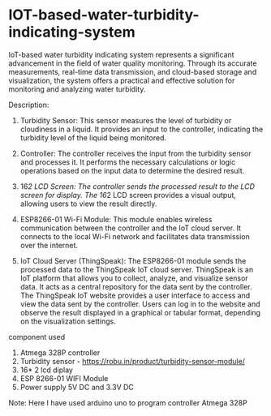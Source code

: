 # IOT-based-water-turbidity-indicating-system
IoT-based water turbidity indicating system represents a significant advancement in the field of water quality monitoring. Through its accurate measurements, real-time data transmission, and cloud-based storage and visualization, the system offers a practical and effective solution for monitoring and analyzing water turbidity.

Description:
1. Turbidity Sensor: This sensor measures the level of turbidity or cloudiness in a liquid. It
provides an input to the controller, indicating the turbidity level of the liquid being monitored.

2. Controller: The controller receives the input from the turbidity sensor and processes it. It
performs the necessary calculations or logic operations based on the input data to determine
the desired result.

3. 16*2 LCD Screen: The controller sends the processed result to the LCD screen for display.
The 16*2 LCD screen provides a visual output, allowing users to view the result directly.

4. ESP8266-01 Wi-Fi Module: This module enables wireless communication between the
controller and the IoT cloud server. It connects to the local Wi-Fi network and facilitates data
transmission over the internet.

5. IoT Cloud Server (ThingSpeak): The ESP8266-01 module sends the processed data to the
ThingSpeak IoT cloud server. ThingSpeak is an IoT platform that allows you to collect,
analyze, and visualize sensor data. It acts as a central repository for the data sent by the
controller. The ThingSpeak IoT website provides a user interface to access and view the data
sent by the controller. Users can log in to the website and observe the result displayed in a
graphical or tabular format, depending on the visualization settings.

component used
   1. Atmega 328P controller
   2. Turbidity sensor - https://robu.in/product/turbidity-sensor-module/
   3. 16* 2 lcd diplay
   4. ESP 8266-01 WIFI Module
   5. Power supply 5V DC and 3.3V DC
    
Note: Here I have used arduino uno  to program controller Atmega 328P
